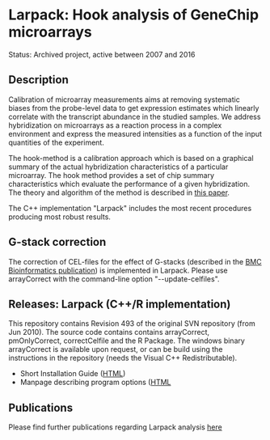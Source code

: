 # Larpack: Hook analysis of GeneChip microarrays

Status: Archived project, active between 2007 and 2016

## Description
Calibration of microarray measurements aims at removing systematic biases from the probe-level data to get expression estimates which linearly correlate with the transcript abundance in the studied samples. We address hybridization on microarrays as a reaction process in a complex environment and express the measured intensities as a function of the input quantities of the experiment.

The hook-method is a calibration approach which is based on a graphical summary of the actual hybridization characteristics of a particular microarray. The hook method provides a set of chip summary characteristics which evaluate the performance of a given hybridization. The theory and algorithm of the method is described in [this paper](http://www.almob.org/content/3/1/12).

The C++ implementation "Larpack" includes the most recent procedures producing most robust results. 

## G-stack correction

The correction of CEL-files for the effect of G-stacks (described in the [BMC Bioinformatics publication](http://www.biomedcentral.com/1471-2105/11/207)) is implemented in Larpack. Please use arrayCorrect with the command-line option "--update-celfiles".

## Releases: Larpack (C++/R implementation)

This repository contains Revision 493 of the original SVN repository (from Jun 2010). The source code contains contains arrayCorrect, pmOnlyCorrect, correctCelfile and the R Package. The windows binary arrayCorrect is available upon request, or can be build using the instructions in the repository (needs the Visual C++ Redistributable).

- Short Installation Guide ([HTML](INSTALLATION.md))
- Manpage describing program options ([HTML](https://web.archive.org/web/20161011085215/http://www.izbi.uni-leipzig.de/downloads_links/downloads/arrayCorrect.html)

## Publications

Please find further publications regarding Larpack analysis [here](https://web.archive.org/web/20161011085215/http://www.izbi.uni-leipzig.de/downloads_links/programs/hook.php)

